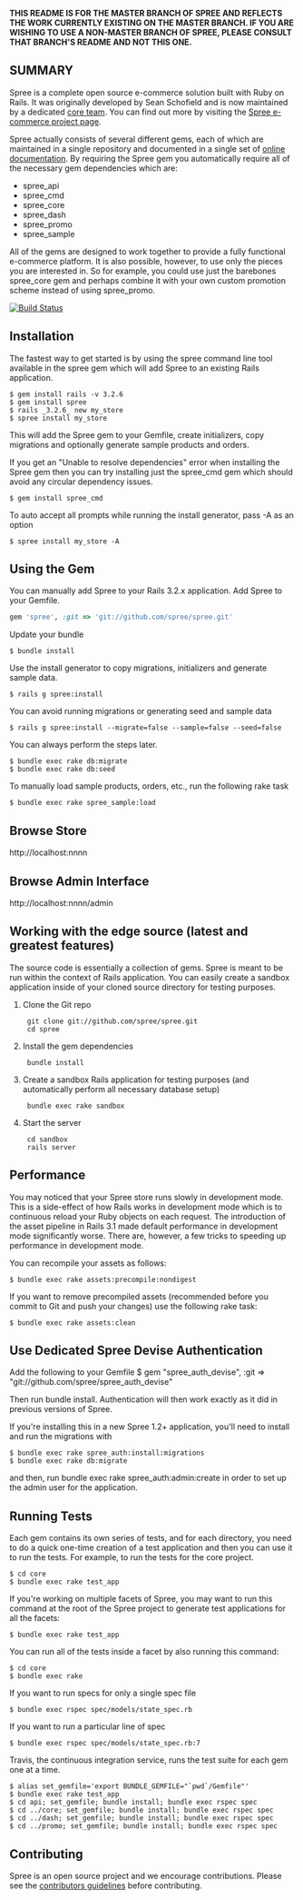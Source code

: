 **THIS README IS FOR THE MASTER BRANCH OF SPREE AND REFLECTS THE WORK CURRENTLY EXISTING ON THE MASTER BRANCH. IF YOU ARE WISHING TO USE A NON-MASTER BRANCH OF
SPREE, PLEASE CONSULT THAT BRANCH'S README AND NOT THIS ONE.**

SUMMARY
-------


Spree is a complete open source e-commerce solution built with Ruby on Rails.  It was originally developed by Sean Schofield
and is now maintained by a dedicated [core team](http://spreecommerce.com/core-team).  You can find out more
by visiting the [Spree e-commerce project page](http://spreecommerce.com).

Spree actually consists of several different gems, each of which are maintained in a single repository and documented
in a single set of [online documentation](http://spreecommerce.com/documentation).  By requiring the Spree gem you
automatically require all of the necessary gem dependencies which are:

* spree_api
* spree_cmd
* spree_core
* spree_dash
* spree_promo
* spree_sample

All of the gems are designed to work together to provide a fully functional e-commerce platform.  It is also possible,
however, to use only the pieces you are interested in.  So for example, you could use just the barebones spree\_core gem
and perhaps combine it with your own custom promotion scheme instead of using spree_promo.

[![Build Status](https://secure.travis-ci.org/spree/spree.png)](http://travis-ci.org/spree/spree)

Installation
------------

The fastest way to get started is by using the spree command line tool
available in the spree gem which will add Spree to an existing Rails application.

    $ gem install rails -v 3.2.6
    $ gem install spree
    $ rails _3.2.6_ new my_store
    $ spree install my_store

This will add the Spree gem to your Gemfile, create initializers, copy migrations and
optionally generate sample products and orders.

If you get an "Unable to resolve dependencies" error when installing the Spree gem then you can try installing just the spree_cmd gem which should avoid any circular dependency issues.

    $ gem install spree_cmd

To auto accept all prompts while running the install generator, pass -A as an option

    $ spree install my_store -A

Using the Gem
-------------

You can manually add Spree to your Rails 3.2.x application. Add Spree to
your Gemfile.

```ruby
gem 'spree', :git => 'git://github.com/spree/spree.git'
```

Update your bundle

    $ bundle install

Use the install generator to copy migrations, initializers and generate
sample data.

    $ rails g spree:install

You can avoid running migrations or generating seed and sample data

    $ rails g spree:install --migrate=false --sample=false --seed=false

You can always perform the steps later.

    $ bundle exec rake db:migrate
    $ bundle exec rake db:seed

To manually load sample products, orders, etc., run the following rake task

    $ bundle exec rake spree_sample:load

Browse Store
------------

http://localhost:nnnn

Browse Admin Interface
----------------------

http://localhost:nnnn/admin



Working with the edge source (latest and greatest features)
-----------------------------------------------------------

The source code is essentially a collection of gems.  Spree is meant to be run within the context of Rails application.  You can easily create a sandbox application inside of your cloned source directory for testing purposes.


1. Clone the Git repo

        git clone git://github.com/spree/spree.git
        cd spree

2. Install the gem dependencies

        bundle install

3. Create a sandbox Rails application for testing purposes (and automatically perform all necessary database setup)

        bundle exec rake sandbox

4. Start the server

        cd sandbox
        rails server

Performance
-----------

You may noticed that your Spree store runs slowly in development mode.  This is a side-effect of how Rails works in development mode which is to continuous reload your Ruby objects on each request.  The introduction of the asset pipeline in Rails 3.1 made default performance in development mode significantly worse.  There are, however, a few tricks to speeding up performance in development mode.

You can recompile your assets as follows:

    $ bundle exec rake assets:precompile:nondigest

If you want to remove precompiled assets (recommended before you commit to Git and push your changes) use the following rake task:

    $ bundle exec rake assets:clean

Use Dedicated Spree Devise Authentication
-------------
Add the following to your Gemfile
    $ gem "spree_auth_devise", :git => "git://github.com/spree/spree_auth_devise"
    
Then run bundle install. Authentication will then work exactly as it did in previous versions of Spree.

If you're installing this in a new Spree 1.2+ application, you'll need to install and run the migrations with

    $ bundle exec rake spree_auth:install:migrations
    $ bundle exec rake db:migrate
and then, run bundle exec rake spree_auth:admin:create in order to set up the admin user for the application.



Running Tests
-------------

Each gem contains its own series of tests, and for each directory, you need to do a quick one-time
creation of a test application and then you can use it to run the tests.  For example, to run the
tests for the core project.

    $ cd core
    $ bundle exec rake test_app

If you're working on multiple facets of Spree, you may want
to run this command at the root of the Spree project to
generate test applications for all the facets:

    $ bundle exec rake test_app

You can run all of the tests inside a facet by also running
this command:

    $ cd core
    $ bundle exec rake

If you want to run specs for only a single spec file

    $ bundle exec rspec spec/models/state_spec.rb

If you want to run a particular line of spec

    $ bundle exec rspec spec/models/state_spec.rb:7

Travis, the continuous integration service, runs the test suite for each gem one at a time.

    $ alias set_gemfile='export BUNDLE_GEMFILE="`pwd`/Gemfile"'
    $ bundle exec rake test_app
    $ cd api; set_gemfile; bundle install; bundle exec rspec spec
    $ cd ../core; set_gemfile; bundle install; bundle exec rspec spec
    $ cd ../dash; set_gemfile; bundle install; bundle exec rspec spec
    $ cd ../promo; set_gemfile; bundle install; bundle exec rspec spec


Contributing
------------

Spree is an open source project and we encourage contributions.  Please see the [contributors guidelines](http://spreecommerce.com/documentation/contributing_to_spree.html) before contributing.
